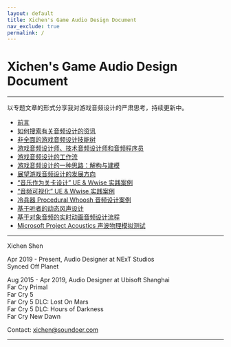 ```yaml
---
layout: default
title: Xichen's Game Audio Design Document
nav_exclude: true
permalink: /
---
```


# Xichen's Game Audio Design Document

***

以专题文章的形式分享我对游戏音频设计的严肃思考，持续更新中。

- [前言](Preface.md)
- [如何搜索有关音频设计的资讯](How-to-Search-Audio-Design-Information.md)
- [非全面的游戏音频设计技能树](Incomprehensive-Game-Audio-Design-Skillset.md)
- [游戏音频设计师、技术音频设计师和音频程序员](Game-Audio-Designer-Technical-Audio-Designer-and-Audio-Programmer.md)
- [游戏音频设计的工作流](The-Workflow-of-Game-Audio-Design.md)
- [游戏音频设计的一种思路：解构与建模](A-Thought-of-Designing-Sound-in-Game-Deconstruction-and-Modeling.md)
- [展望游戏音频设计的发展方向](What-will-The-Next-Gen-of-Game-Audio-Design-be-like.md)
- [“音乐作为关卡设计” UE & Wwise 实践案例](A-Practice-of-Music-as-Level-Design-with-UE-Wwise.md)
- [“音频可视化” UE & Wwise 实践案例](A-Practice-of-Audio-Visualization-with-UE-Wwise.md)
- [冷兵器 Procedural Whoosh 音频设计案例](A-Procedural-Way-of-Melee-Weapon-Whoosh-Sound-Design.md)
- [基于听者的动态风声设计](Listener-Centered-Dynamic-Wind-Audio-Design.md)
- [基于对象音频的实时动画音频设计流程](Audio-Design-Pipeline-of-Realtime-Cinematic-in-Object-Based-Audio.md)
- [Microsoft Project Acoustics 声波物理模拟测试](Microsoft-Project-Acoustics-Wave-Physics-Simulation-Playtest.md)

***

Xichen Shen

Apr 2019 - Present, Audio Designer at NExT Studios  
Synced Off Planet

Aug 2015 - Apr 2019, Audio Designer at Ubisoft Shanghai  
Far Cry Primal  
Far Cry 5  
Far Cry 5 DLC: Lost On Mars  
Far Cry 5 DLC: Hours of Darkness  
Far Cry New Dawn  

Contact: xichen@soundoer.com

***